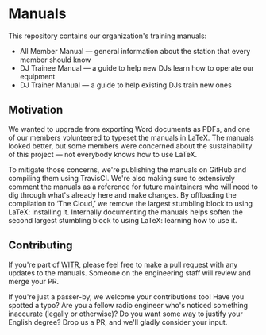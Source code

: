 # Manuals

This repository contains our organization's training manuals:
* All Member Manual &mdash; general information about the station that every
member should know
* DJ Trainee Manual &mdash; a guide to help new DJs learn how to operate our
equipment
* DJ Trainer Manual &mdash; a guide to help existing DJs train new ones


## Motivation

We wanted to upgrade from exporting Word documents as PDFs, and one of our
members volunteered to typeset the manuals in LaTeX.  The manuals looked better,
but some members were concerned about the sustainability of this project &mdash;
not everybody knows how to use LaTeX.

To mitigate those concerns, we're publishing the manuals on GitHub and compiling
them using TravisCI.  We're also making sure to extensively comment the manuals
as a reference for future maintainers who will need to dig through what's
already here and make changes.  By offloading the compilation to &lsquo;The
Cloud,&rsquo; we remove the largest stumbling block to using LaTeX: installing
it.  Internally documenting the manuals helps soften the second largest
stumbling block to using LaTeX: learning how to use it.

## Contributing

If you're part of [WITR](https://witr.rit.edu), please feel free to make a pull
request with any updates to the manuals.  Someone on the engineering staff will
review and merge your PR.

If you're just a passer-by, we welcome your contributions too!  Have you spotted
a typo?  Are you a fellow radio engineer who's noticed something inaccurate
(legally or otherwise)?  Do you want some way to justify your English degree?
Drop us a PR, and we'll gladly consider your input.
